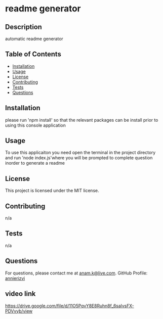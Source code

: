 # readme generator

## Description

automatic readme generator

## Table of Contents

- [Installation](#installation)
- [Usage](#usage)
- [License](#license)
- [Contributing](#contributing)
- [Tests](#tests)
- [Questions](#questions)

## Installation

please run 'npm install' so that the relevant packages can be install prior to using this console application

## Usage

To use this applicaiton you need open the terminal in the project directory and run 'node index.js'where you will be prompted to complete question inorder to generate a readme

## License

This project is licensed under the MIT license.

## Contributing

n/a

## Tests

n/a

## Questions

For questions, please contact me at [anam.k@live.com](mailto:anam.k@live.com).
GitHub Profile: [annierizvi](https://github.com/annierizvi)

## video link

https://drive.google.com/file/d/11O5PqvY8E8Ruhn8f_6saIvsFX-PDVvyb/view
